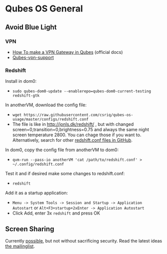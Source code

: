 # Qubes OS General

## Avoid Blue Light

### VPN
* [How To make a VPN Gateway in Qubes](https://www.qubes-os.org/doc/vpn/) (official docs)
* [Qubes-vpn-support](https://github.com/tasket/Qubes-vpn-support)

### Redshift

Install in dom0:
* `sudo qubes-dom0-update --enablerepo=qubes-dom0-current-testing redshift-gtk`

In anotherVM, download the config file:
* `wget https://raw.githubusercontent.com/csriq/qubes-os-usage/master/configs/redshift.conf`
* The file is like in http://jonls.dk/redshift/ , but with changed screen=0,transition=0,brightness=0.75 and always the same night screen temperature 2800. You can chage those if you want to. Alternatively, search for other [redshift.conf files in GitHub](https://github.com/search?q=redshift.conf).

In dom0, copy the config file from anotherVM to dom0:
* `qvm-run --pass-io anotherVM 'cat /path/to/redshift.conf' > ~/.config/redshift.conf`

Test it and if desired make some changes to redshift.conf:
* `redshift`

Add it as a startup application:
* `Menu -> System Tools -> Session and Startup -> Application Autostart` or `Alt+F3+startup+2xEnter -> Application Autostart`
* Click Add, enter 3x `redshift` and press OK

## Screen Sharing

Currently [possible](https://www.mail-archive.com/qubes-users@googlegroups.com/msg18236.html), but not without sacrificing security. Read the latest ideas [the mailinglist](https://www.mail-archive.com/qubes-users@googlegroups.com/msg18929.html).
